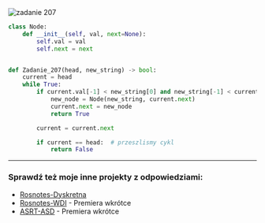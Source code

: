 <picture>
  <source srcset="../../srt/zbior_zadan/207.png" media="(prefers-color-scheme: light)">
  <source srcset="../../srt/zbior_zadan/black_207.png" media="(prefers-color-scheme: dark)">
  <img src="../../srt/zbior_zadan/black_207.png" alt="zadanie 207">
</picture>

```python
class Node:
    def __init__(self, val, next=None):
        self.val = val
        self.next = next


def Zadanie_207(head, new_string) -> bool:
    current = head
    while True:
        if current.val[-1] < new_string[0] and new_string[-1] < current.next.val[0]:  # czy nowy napis pasuje z 2 stron
            new_node = Node(new_string, current.next)
            current.next = new_node
            return True

        current = current.next

        if current == head:  # przeszlismy cykl
            return False
```

---
### Sprawdź też moje inne projekty z odpowiedziami:
- [Rosnotes-Dyskretna](https://github.com/kamilGie/Rosnotes-Dyskretna)
- [Rosnotes-WDI](https://github.com/kamilGie/Rosnotes-WDI) - Premiera wkrótce
- [ASRT-ASD](https://github.com/kamilGie/Rosnotes-Dyskretna) - Premiera wkrótce
